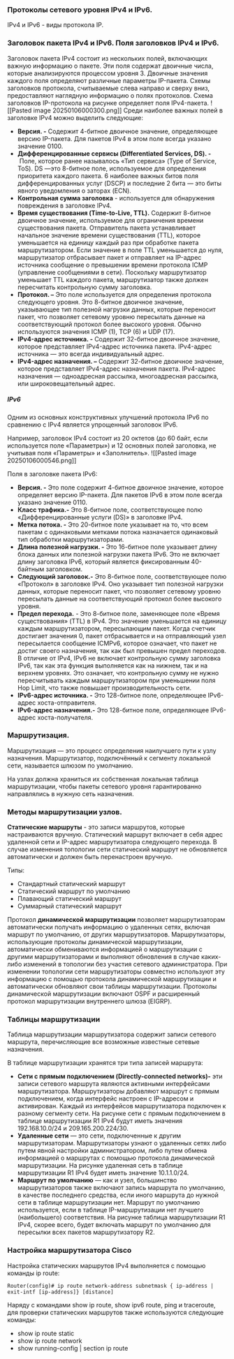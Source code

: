 ### Протоколы сетевого уровня IPv4 и IPv6.
IPv4 и IPv6 - виды протокола IP.

### Заголовок пакета IPv4 и IPv6. Поля заголовков IPv4 и IPv6.
Заголовок пакета IPv4 состоит из нескольких полей, включающих важную информацию о пакете. Эти поля содержат двоичные числа, которые анализируются процессом уровня 3.
Двоичные значения каждого поля определяют различные параметры IP-пакета. Схемы заголовков протокола, считываемые слева направо и сверху вниз, предоставляют наглядную информацию о полях протоколов. Схема заголовков IP-протокола на рисунке определяет поля IPv4-пакета.
![[Pasted image 20250106000300.png]]
Среди наиболее важных полей в заголовке IPv4 можно выделить следующие:
- **Версия. -** Содержит 4-битное двоичное значение, определяющее версию IP-пакета. Для пакетов IPv4 в этом поле всегда указано значение 0100.
- **Дифференцированные сервисы (Differentiated Services, DS). -** Поле, которое ранее называлось «Тип сервиса» (Type of Service, ToS). DS —это 8-битное поле, используемое для определения приоритета каждого пакета. 6 наиболее важных битов поля дифференцированных услуг (DSCP) и последние 2 бита — это биты явного уведомления о заторах (ECN).
- **Контрольная сумма заголовка** - используется для обнаружения повреждения в заголовке IPv4.
- **Время существования (Time-to-Live, TTL).** Содержит 8-битное двоичное значение, используемое для ограничения времени существования пакета. Отправитель пакета устанавливает начальное значение времени существования (TTL), которое уменьшается на единицу каждый раз при обработке пакета маршрутизатором. Если значение в поле TTL уменьшается до нуля, маршрутизатор отбрасывает пакет и отправляет на IP-адрес источника сообщение о превышении времени протокола ICMP (управление сообщениями в сети). Поскольку маршрутизатор уменьшает TTL каждого пакета, маршрутизатор также должен пересчитать контрольную сумму заголовка.
- **Протокол. –** Это поле используется для определения протокола следующего уровня. Это 8-битное двоичное значение, указывающее тип полезной нагрузки данных, которые переносит пакет, что позволяет сетевому уровню пересылать данные на соответствующий протокол более высокого уровня. Обычно используются значения ICMP (1), TCP (6) и UDP (17).
- **IPv4-адрес источника. -** Содержит 32-битное двоичное значение, которое представляет IPv4-адрес источника пакета. IPv4-адрес источника — это всегда индивидуальный адрес.
- **IPv4-адрес назначения. –** Содержит 32-битное двоичное значение, которое представляет IPv4-адрес назначения пакета. IPv4-адрес назначения — одноадресная рассылка, многоадресная рассылка, или широковещательный адрес.

##### IPv6
Одним из основных конструктивных улучшений протокола IPv6 по сравнению с IPv4 является упрощенный заголовок IPv6.

Например, заголовок IPv4 состоит из 20 октетов (до 60 байт, если используется поле «Параметры») и 12 основных полей заголовка, не учитывая поля «Параметры» и «Заполнитель».
![[Pasted image 20250106000546.png]]

Поля в заголовке пакета IPv6:
- **Версия. -** Это поле содержит 4-битное двоичное значение, которое определяет версию IP-пакета. Для пакетов IPv6 в этом поле всегда указано значение 0110.
- **Класс трафика.-** Это 8-битное поле, соответствующее полю «Дифференцированные услуги (DS)» в заголовке IPv4.
- **Метка потока. -** Это 20-битное поле указывает на то, что всем пакетам с одинаковыми метками потока назначается одинаковый тип обработки маршрутизаторами.
- **Длина полезной нагрузки. -** Это 16-битное поле указывает длину блока данных или полезной нагрузки пакета IPv6. Это не включает длину заголовка IPv6, который является фиксированным 40-байтным заголовком.
- **Следующий заголовок.-** Это 8-битное поле, соответствующее полю «Протокол» в заголовке IPv4. Оно указывает тип полезной нагрузки данных, которые переносит пакет, что позволяет сетевому уровню пересылать данные на соответствующий протокол более высокого уровня.
- **Предел перехода.** - Это 8-битное поле, заменяющее поле «Время существования» (TTL) в IPv4. Это значение уменьшается на единицу каждым маршрутизатором, пересылающим пакет. Когда счетчик достигает значения 0, пакет отбрасывается и на отправляющий узел пересылается сообщение ICMPv6, которое означает, что пакет не достиг своего назначения, так как был превышен предел переходов. В отличие от IPv4, IPv6 не включает контрольную сумму заголовка IPv6, так как эта функция выполняется как на нижнем, так и на верхнем уровнях. Это означает, что контрольную сумму не нужно пересчитывать каждым маршрутизатором при уменьшении поля Hop Limit, что также повышает производительность сети.
- **IPv6-адрес источника. -** Это 128-битное поле, определяющее IPv6-адрес хоста-отправителя.
- **IPv6-адрес назначения.-** Это 128-битное поле, определяющее IPv6-адрес хоста-получателя.


### Маршрутизация.
Маршрутизация — это процесс определения наилучшего пути к узлу назначения. Маршрутизатор, подключённый к сегменту локальной сети, называется шлюзом по умолчанию.

На узлах должна храниться их собственная локальная таблица маршрутизации, чтобы пакеты сетевого уровня гарантированно направлялись в нужную сеть назначения.

### Методы маршрутизации узлов. 
**Статические маршруты** - это записи маршрутов, которые настраиваются вручную. Статический маршрут включает в себя адрес удаленной сети и IP-адрес маршрутизатора следующего перехода. В случае изменения топологии сети статический маршрут не обновляется автоматически и должен быть перенастроен вручную.

Типы: 
- Стандартный статический маршрут 
- Статический маршрут по умолчанию 
- Плавающий статический маршрут
- Суммарный статический маршрут

Протокол **динамической маршрутизации** позволяет маршрутизаторам автоматически получать информацию о удаленных сетях, включая маршрут по умолчанию, от других маршрутизаторов. Маршрутизаторы, использующие протоколы динамической маршрутизации, автоматически обмениваются информацией о маршрутизации с другими маршрутизаторами и выполняют обновления в случае каких-либо изменений в топологии без участия сетевого администратора. При изменении топологии сети маршрутизаторы совместно используют эту информацию с помощью протокола динамической маршрутизации и автоматически обновляют свои таблицы маршрутизации.
Протоколы динамической маршрутизации включают OSPF и расширенный протокол маршрутизации внутреннего шлюза (EIGRP).
### Таблицы маршрутизации
Таблица маршрутизации маршрутизатора содержит записи сетевого маршрута, перечисляющие все возможные известные сетевые назначения.

В таблице маршрутизации хранятся три типа записей маршрута:

- **Сети с прямым подключением (Directly-connected networks)-** эти записи сетевого маршрута являются активными интерфейсами маршрутизатора. Маршрутизаторы добавляют маршрут с прямым подключением, когда интерфейс настроен с IP-адресом и активирован. Каждый из интерфейсов маршрутизатора подключен к разному сегменту сети. На рисунке сети с прямым подключением в таблице маршрутизации R1 IPv4 будут иметь значения 192.168.10.0/24 и 209.165.200.224/30.
- **Удаленные сети** — это сети, подключенные к другим маршрутизаторам. Маршрутизаторы узнают о удаленных сетях либо путем явной настройки администратором, либо путем обмена информацией о маршрутах с помощью протокола динамической маршрутизации. На рисунке удаленная сеть в таблице маршрутизации R1 IPv4 будет иметь значение 10.1.1.0/24.
- **Маршрут по умолчанию** — как и узел, большинство маршрутизаторов также включают запись маршрута по умолчанию, в качестве последнего средства, если иного маршрута до нужной сети в таблице маршрутизации нет. Маршрут по умолчанию используется, если в таблице IP-маршрутизации нет лучшего (наибольшего) соответствия. На рисунке таблица маршрутизации R1 IPv4, скорее всего, будет включать маршрут по умолчанию для пересылки всех пакетов маршрутизатору R2.
### Настройка маршрутизатора Cisco
Настройка статических маршрутов IPv4 выполняется с помощью команды ip route: 
```
Router(config)# ip route network-address subnetmask { ip-address | exit-intf [ip-address]} [distance]
```

Наряду с командами show ip route, show ipv6 route, ping и traceroute, для проверки статических маршрутов также используются следующие команды: 
- show ip route static 
- show ip route network 
- show running-config | section ip route